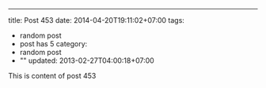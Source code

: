 ---
title: Post 453
date: 2014-04-20T19:11:02+07:00
tags:
  - random post
  - post has 5
category:
  - random post
  - ""
updated: 2013-02-27T04:00:18+07:00

This is content of post 453